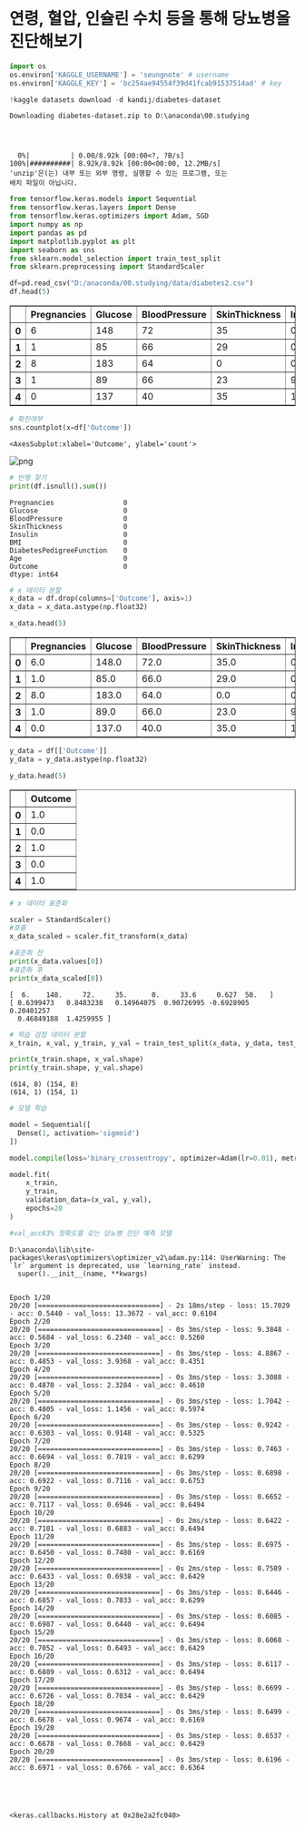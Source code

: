 # 연령, 혈압, 인슐린 수치 등을 통해 당뇨병을 진단해보기 


```python
import os
os.environ['KAGGLE_USERNAME'] = 'seungnote' # username
os.environ['KAGGLE_KEY'] = 'bc254ae94554f39d41fcab91537514ad' # key
```


```python
!kaggle datasets download -d kandij/diabetes-dataset
```

    Downloading diabetes-dataset.zip to D:\anaconda\00.studying
    
    

    
      0%|          | 0.00/8.92k [00:00<?, ?B/s]
    100%|##########| 8.92k/8.92k [00:00<00:00, 12.2MB/s]
    'unzip'은(는) 내부 또는 외부 명령, 실행할 수 있는 프로그램, 또는
    배치 파일이 아닙니다.
    


```python
from tensorflow.keras.models import Sequential
from tensorflow.keras.layers import Dense
from tensorflow.keras.optimizers import Adam, SGD
import numpy as np
import pandas as pd
import matplotlib.pyplot as plt 
import seaborn as sns
from sklearn.model_selection import train_test_split
from sklearn.preprocessing import StandardScaler
```


```python
df=pd.read_csv("D:/anaconda/00.studying/data/diabetes2.csv")
df.head(5)
```




<div>
<style scoped>
    .dataframe tbody tr th:only-of-type {
        vertical-align: middle;
    }

    .dataframe tbody tr th {
        vertical-align: top;
    }

    .dataframe thead th {
        text-align: right;
    }
</style>
<table border="1" class="dataframe">
  <thead>
    <tr style="text-align: right;">
      <th></th>
      <th>Pregnancies</th>
      <th>Glucose</th>
      <th>BloodPressure</th>
      <th>SkinThickness</th>
      <th>Insulin</th>
      <th>BMI</th>
      <th>DiabetesPedigreeFunction</th>
      <th>Age</th>
      <th>Outcome</th>
    </tr>
  </thead>
  <tbody>
    <tr>
      <th>0</th>
      <td>6</td>
      <td>148</td>
      <td>72</td>
      <td>35</td>
      <td>0</td>
      <td>33.6</td>
      <td>0.627</td>
      <td>50</td>
      <td>1</td>
    </tr>
    <tr>
      <th>1</th>
      <td>1</td>
      <td>85</td>
      <td>66</td>
      <td>29</td>
      <td>0</td>
      <td>26.6</td>
      <td>0.351</td>
      <td>31</td>
      <td>0</td>
    </tr>
    <tr>
      <th>2</th>
      <td>8</td>
      <td>183</td>
      <td>64</td>
      <td>0</td>
      <td>0</td>
      <td>23.3</td>
      <td>0.672</td>
      <td>32</td>
      <td>1</td>
    </tr>
    <tr>
      <th>3</th>
      <td>1</td>
      <td>89</td>
      <td>66</td>
      <td>23</td>
      <td>94</td>
      <td>28.1</td>
      <td>0.167</td>
      <td>21</td>
      <td>0</td>
    </tr>
    <tr>
      <th>4</th>
      <td>0</td>
      <td>137</td>
      <td>40</td>
      <td>35</td>
      <td>168</td>
      <td>43.1</td>
      <td>2.288</td>
      <td>33</td>
      <td>1</td>
    </tr>
  </tbody>
</table>
</div>




```python
# 확진여부 
sns.countplot(x=df['Outcome'])
```




    <AxesSubplot:xlabel='Outcome', ylabel='count'>




    
![png](output_5_1.png)
    



```python
# 빈행 찾기 
print(df.isnull().sum())
```

    Pregnancies                 0
    Glucose                     0
    BloodPressure               0
    SkinThickness               0
    Insulin                     0
    BMI                         0
    DiabetesPedigreeFunction    0
    Age                         0
    Outcome                     0
    dtype: int64
    


```python
# x 데이터 분할
x_data = df.drop(columns=['Outcome'], axis=1)
x_data = x_data.astype(np.float32)

x_data.head(5)
```




<div>
<style scoped>
    .dataframe tbody tr th:only-of-type {
        vertical-align: middle;
    }

    .dataframe tbody tr th {
        vertical-align: top;
    }

    .dataframe thead th {
        text-align: right;
    }
</style>
<table border="1" class="dataframe">
  <thead>
    <tr style="text-align: right;">
      <th></th>
      <th>Pregnancies</th>
      <th>Glucose</th>
      <th>BloodPressure</th>
      <th>SkinThickness</th>
      <th>Insulin</th>
      <th>BMI</th>
      <th>DiabetesPedigreeFunction</th>
      <th>Age</th>
    </tr>
  </thead>
  <tbody>
    <tr>
      <th>0</th>
      <td>6.0</td>
      <td>148.0</td>
      <td>72.0</td>
      <td>35.0</td>
      <td>0.0</td>
      <td>33.599998</td>
      <td>0.627</td>
      <td>50.0</td>
    </tr>
    <tr>
      <th>1</th>
      <td>1.0</td>
      <td>85.0</td>
      <td>66.0</td>
      <td>29.0</td>
      <td>0.0</td>
      <td>26.600000</td>
      <td>0.351</td>
      <td>31.0</td>
    </tr>
    <tr>
      <th>2</th>
      <td>8.0</td>
      <td>183.0</td>
      <td>64.0</td>
      <td>0.0</td>
      <td>0.0</td>
      <td>23.299999</td>
      <td>0.672</td>
      <td>32.0</td>
    </tr>
    <tr>
      <th>3</th>
      <td>1.0</td>
      <td>89.0</td>
      <td>66.0</td>
      <td>23.0</td>
      <td>94.0</td>
      <td>28.100000</td>
      <td>0.167</td>
      <td>21.0</td>
    </tr>
    <tr>
      <th>4</th>
      <td>0.0</td>
      <td>137.0</td>
      <td>40.0</td>
      <td>35.0</td>
      <td>168.0</td>
      <td>43.099998</td>
      <td>2.288</td>
      <td>33.0</td>
    </tr>
  </tbody>
</table>
</div>




```python
y_data = df[['Outcome']]
y_data = y_data.astype(np.float32)

y_data.head(5)
```




<div>
<style scoped>
    .dataframe tbody tr th:only-of-type {
        vertical-align: middle;
    }

    .dataframe tbody tr th {
        vertical-align: top;
    }

    .dataframe thead th {
        text-align: right;
    }
</style>
<table border="1" class="dataframe">
  <thead>
    <tr style="text-align: right;">
      <th></th>
      <th>Outcome</th>
    </tr>
  </thead>
  <tbody>
    <tr>
      <th>0</th>
      <td>1.0</td>
    </tr>
    <tr>
      <th>1</th>
      <td>0.0</td>
    </tr>
    <tr>
      <th>2</th>
      <td>1.0</td>
    </tr>
    <tr>
      <th>3</th>
      <td>0.0</td>
    </tr>
    <tr>
      <th>4</th>
      <td>1.0</td>
    </tr>
  </tbody>
</table>
</div>




```python
# x 데이터 표준화

scaler = StandardScaler()
#호출 
x_data_scaled = scaler.fit_transform(x_data)

#표준화 전
print(x_data.values[0])
#표준화 후 
print(x_data_scaled[0])
```

    [  6.    148.     72.     35.      0.     33.6     0.627  50.   ]
    [ 0.6399473   0.8483238   0.14964075  0.90726995 -0.6928905   0.20401257
      0.46849188  1.4259955 ]
    


```python
# 학습 검정 데이터 분할
x_train, x_val, y_train, y_val = train_test_split(x_data, y_data, test_size=0.2, random_state=2021)

print(x_train.shape, x_val.shape)
print(y_train.shape, y_val.shape)
```

    (614, 8) (154, 8)
    (614, 1) (154, 1)
    


```python
# 모델 학습

model = Sequential([
  Dense(1, activation='sigmoid')
])

model.compile(loss='binary_crossentropy', optimizer=Adam(lr=0.01), metrics=['acc'])

model.fit(
    x_train,
    y_train,
    validation_data=(x_val, y_val),
    epochs=20 
)

#val_acc63% 정확도를 갖는 당뇨병 진단 예측 모델

```

    D:\anaconda\lib\site-packages\keras\optimizers\optimizer_v2\adam.py:114: UserWarning: The `lr` argument is deprecated, use `learning_rate` instead.
      super().__init__(name, **kwargs)
    

    Epoch 1/20
    20/20 [==============================] - 2s 18ms/step - loss: 15.7029 - acc: 0.5440 - val_loss: 13.3672 - val_acc: 0.6104
    Epoch 2/20
    20/20 [==============================] - 0s 3ms/step - loss: 9.3848 - acc: 0.5684 - val_loss: 6.2340 - val_acc: 0.5260
    Epoch 3/20
    20/20 [==============================] - 0s 3ms/step - loss: 4.8867 - acc: 0.4853 - val_loss: 3.9368 - val_acc: 0.4351
    Epoch 4/20
    20/20 [==============================] - 0s 3ms/step - loss: 3.3088 - acc: 0.4870 - val_loss: 2.3284 - val_acc: 0.4610
    Epoch 5/20
    20/20 [==============================] - 0s 3ms/step - loss: 1.7042 - acc: 0.4805 - val_loss: 1.1456 - val_acc: 0.5974
    Epoch 6/20
    20/20 [==============================] - 0s 3ms/step - loss: 0.9242 - acc: 0.6303 - val_loss: 0.9148 - val_acc: 0.5325
    Epoch 7/20
    20/20 [==============================] - 0s 3ms/step - loss: 0.7463 - acc: 0.6694 - val_loss: 0.7819 - val_acc: 0.6299
    Epoch 8/20
    20/20 [==============================] - 0s 3ms/step - loss: 0.6898 - acc: 0.6922 - val_loss: 0.7116 - val_acc: 0.6753
    Epoch 9/20
    20/20 [==============================] - 0s 3ms/step - loss: 0.6652 - acc: 0.7117 - val_loss: 0.6946 - val_acc: 0.6494
    Epoch 10/20
    20/20 [==============================] - 0s 2ms/step - loss: 0.6422 - acc: 0.7101 - val_loss: 0.6883 - val_acc: 0.6494
    Epoch 11/20
    20/20 [==============================] - 0s 3ms/step - loss: 0.6975 - acc: 0.6450 - val_loss: 0.7480 - val_acc: 0.6169
    Epoch 12/20
    20/20 [==============================] - 0s 2ms/step - loss: 0.7589 - acc: 0.6433 - val_loss: 0.6938 - val_acc: 0.6429
    Epoch 13/20
    20/20 [==============================] - 0s 3ms/step - loss: 0.6446 - acc: 0.6857 - val_loss: 0.7033 - val_acc: 0.6299
    Epoch 14/20
    20/20 [==============================] - 0s 3ms/step - loss: 0.6085 - acc: 0.6987 - val_loss: 0.6440 - val_acc: 0.6494
    Epoch 15/20
    20/20 [==============================] - 0s 3ms/step - loss: 0.6068 - acc: 0.7052 - val_loss: 0.6493 - val_acc: 0.6429
    Epoch 16/20
    20/20 [==============================] - 0s 3ms/step - loss: 0.6117 - acc: 0.6889 - val_loss: 0.6312 - val_acc: 0.6494
    Epoch 17/20
    20/20 [==============================] - 0s 3ms/step - loss: 0.6699 - acc: 0.6726 - val_loss: 0.7034 - val_acc: 0.6429
    Epoch 18/20
    20/20 [==============================] - 0s 3ms/step - loss: 0.6499 - acc: 0.6678 - val_loss: 0.9674 - val_acc: 0.6169
    Epoch 19/20
    20/20 [==============================] - 0s 3ms/step - loss: 0.6537 - acc: 0.6678 - val_loss: 0.7668 - val_acc: 0.6429
    Epoch 20/20
    20/20 [==============================] - 0s 3ms/step - loss: 0.6196 - acc: 0.6971 - val_loss: 0.6766 - val_acc: 0.6364
    




    <keras.callbacks.History at 0x28e2a2fc040>




```python

```
